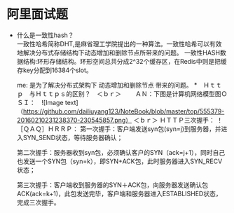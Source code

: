 # 阿里面试题

* 什么是一致性hash？<br>
  一致性哈希简称DHT,是麻省理工学院提出的一种算法。一致性哈希可以有效地解决分布式存储结构下动态增加和删除节点所带来的问题。
  一致性HASH数据结构:环形存储结构。环形空间总共分成2^32个缓存区，在Redis中则是把缓存key分配到16384个slot。
  
  me: 是为了解决分布式架构下 动态增加和删除节点 带来的问题。
*　Ｈｔｔｐ　与Ｈｔｔｐｓ的区别？　＜ｂｒ＞
　　ＡＮ：下图是计算机网络模型图ＯＳＩ：　![Image text]（https://github.com/dailiuyang123/NoteBook/blob/master/top/555379-20160210231238370-230545857.png）
  ＜ｂｒ＞
  ＨＴＴＰ三次握手：
  ！［ＱＡＱ］ＨＲＲＰ：
  第一次握手：客户端发送syn包(syn=j)到服务器，并进入SYN_SEND状态，等待服务器确认；

  第二次握手：服务器收到syn包，必须确认客户的SYN（ack=j+1），同时自己也发送一个SYN包（syn=k），即SYN+ACK包，此时服务器进入SYN_RECV状态；

  第三次握手：客户端收到服务器的SYN＋ACK包，向服务器发送确认包ACK(ack=k+1)，此包发送完毕，客户端和服务器进入ESTABLISHED状态，完成三次握手。
